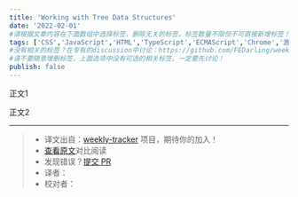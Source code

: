 ```yaml
---
title: 'Working with Tree Data Structures' 
date: '2022-02-01'
#请根据文章内容在下面数组中选择标签，删除无关的标签，标签数量不限但不可直接新增标签！
tags: ['CSS','JavaScript','HTML','TypeScript','ECMAScript','Chrome','游览器','网络','React','Vue','webpack','babel','vite','node']
#没有相关的标签？在专有的discussion中讨论：https://github.com/FEDarling/weekly-tracker/discussions/51#discussion-3827174
#请不要随意增删标签，上面选项中没有可选的相关标签，一定要先讨论！
publish: false
---
```


正文1
<!--以上是预览信息，图片一张或限制百字左右，前者优先-->
<!-- more -->

正文2

---
> * 译文出自：[weekly-tracker](https://github.com/FEDarling/weekly-tracker) 项目，期待你的加入！
> * [查看原文](https://stackfull.dev/tree-data-structure-in-javascript)对比阅读
> * 发现错误？[提交 PR](https://github.com/FEDarling/weekly-tracker/blob/main/weeklys/javascript_weekly/554/Working_with_Tree_Data_Structures.md)
> * 译者：
> * 校对者：